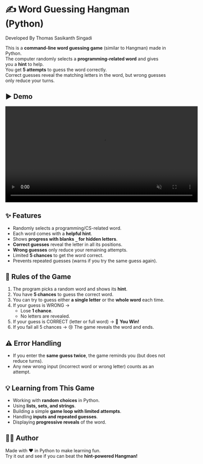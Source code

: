 # ✍️ Word Guessing Hangman (Python)  
Developed By Thomas Sasikanth Singadi  

This is a **command-line word guessing game** (similar to Hangman) made in Python.  
The computer randomly selects a **programming-related word** and gives you a **hint** to help.  
You get **5 attempts** to guess the word correctly.  
Correct guesses reveal the matching letters in the word, but wrong guesses only reduce your turns.  


## ▶️ Demo

<video src="https://github.com/thomas-151/personal-python-mini-projects/blob/main/Word%20Guessing%20Hangman%20Game/Demo.mp4" autoplay muted loop playsinline width="600"></video>


## ✨ Features
- Randomly selects a programming/CS-related word.  
- Each word comes with a **helpful hint**.  
- Shows **progress with blanks `_` for hidden letters**.  
- **Correct guesses** reveal the letter in all its positions.  
- **Wrong guesses** only reduce your remaining attempts.  
- Limited **5 chances** to get the word correct.  
- Prevents repeated guesses (warns if you try the same guess again).  


## 📖 Rules of the Game
1. The program picks a random word and shows its **hint**.  
2. You have **5 chances** to guess the correct word.  
3. You can try to guess either **a single letter** or the **whole word** each time.  
4. If your guess is WRONG →  
   - Lose **1 chance**.  
   - No letters are revealed.  
5. If your guess is CORRECT (letter or full word) → 🎉 **You Win!**  
6. If you fail all 5 chances → 😢 The game reveals the word and ends.  




## ⚠️ Error Handling
- If you enter the **same guess twice**, the game reminds you (but does not reduce turns).  
- Any new wrong input (incorrect word or wrong letter) counts as an attempt.  



## 💡 Learning from This Game
- Working with **random choices** in Python.  
- Using **lists, sets, and strings**.  
- Building a simple **game loop with limited attempts**.  
- Handling **inputs and repeated guesses**.  
- Displaying **progressive reveals** of the word.  



## 👨‍💻 Author
Made with ❤️ in Python to make learning fun.  
Try it out and see if you can beat the **hint-powered Hangman!**  
